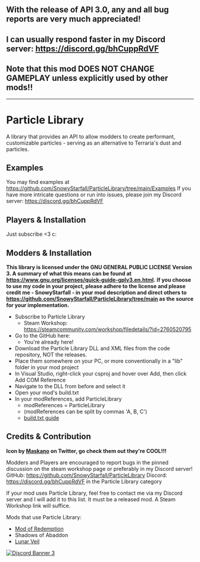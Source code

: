 ## With the release of API 3.0, any and all bug reports are very much appreciated!
## I can usually respond faster in my Discord server: https://discord.gg/bhCuppRdVF
## Note that this mod DOES NOT CHANGE GAMEPLAY unless explicitly used by other mods!!
___
# Particle Library
A library that provides an API to allow modders to create performant, customizable particles - serving as an alternative to Terraria's dust and particles.

## Examples
You may find examples at https://github.com/SnowyStarfall/ParticleLibrary/tree/main/Examples
If you have more intricate questions or run into issues, please join my Discord server: https://discord.gg/bhCuppRdVF

## Players & Installation
Just subscribe <3 c:

## Modders & Installation
**This library is licensed under the GNU GENERAL PUBLIC LICENSE Version 3. A summary of what this means can be found at https://www.gnu.org/licenses/quick-guide-gplv3.en.html.**
**If you choose to use my code in your project, please adhere to the license and please credit me - SnowyStarfall - in your mod description and direct others to https://github.com/SnowyStarfall/ParticleLibrary/tree/main as the source for your implementation.**
- Subscribe to Particle Library
	- Steam Workshop: https://steamcommunity.com/workshop/filedetails/?id=2760520795 
- Go to the GitHub here:
	- You're already here!
- Download the Particle Library DLL and XML files from the code repository, NOT the releases.
- Place them somewhere on your PC, or more conventionally in a "lib" folder in your mod project
- In Visual Studio, right-click your csproj and hover over Add, then click Add COM Reference
- Navigate to the DLL from before and select it
- Open your mod's build.txt
- In your modReferences, add ParticleLibrary
	- modReferences = ParticleLibrary
	- (modReferences can be split by commas 'A, B, C')
	- [build.txt guide](https://github.com/tModLoader/tModLoader/wiki/build.txt#available-properties)

## Credits & Contribution 
**Icon by [Maskano](https://mobile.twitter.com/maskanomask) on Twitter, go check them out they're COOL!!!**

Modders and Players are encouraged to report bugs in the pinned discussion on the steam workshop page or preferably in my Discord server!
GitHub: https://github.com/SnowyStarfall/ParticleLibrary
Discord: https://discord.gg/bhCuppRdVF in the Particle Library category

If your mod uses Particle Library, feel free to contact me via my Discord server and I will add it to this list. 
It must be a released mod. A Steam Workshop link will suffice.

Mods that use Particle Library:
- [Mod of Redemption](https://steamcommunity.com/sharedfiles/filedetails/?id=2893332653)
- Shadows of Abaddon
- [Lunar Veil](https://steamcommunity.com/sharedfiles/filedetails/?id=3019925104)

<a href="https://discord.gg/bhCuppRdVF">
   <img src="https://discordapp.com/api/guilds/757480831886426282/widget.png?style=banner2" alt="Discord Banner 3"/>
</a>
